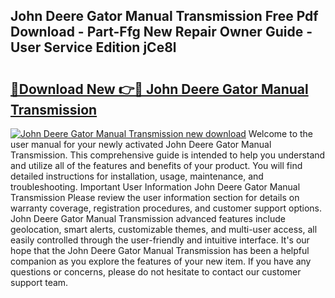 ## John Deere Gator Manual Transmission Free Pdf Download - Part-Ffg New Repair Owner Guide - User Service Edition jCe8l

# <h2><a href="http://bc94618.oget.top/?id=John+Deere+Gator+Manual+Transmission">🔗Download New 👉🔴 John Deere Gator Manual Transmission</a></h2>

[![John Deere Gator Manual Transmission new download](https://i.imgur.com/5g1atiW.png)](http://bc94618.oget.top/?id=John+Deere+Gator+Manual+Transmission)
Welcome to the user manual for your newly activated John Deere Gator Manual Transmission. This comprehensive guide is intended to help you understand and utilize all of the features and benefits of your product. You will find detailed instructions for installation, usage, maintenance, and troubleshooting. Important User Information John Deere Gator Manual Transmission Please review the user information section for details on warranty coverage, registration procedures, and customer support options. John Deere Gator Manual Transmission advanced features include geolocation, smart alerts, customizable themes, and multi-user access, all easily controlled through the user-friendly and intuitive interface. It's our hope that the John Deere Gator Manual Transmission has been a helpful companion as you explore the features of your new item. If you have any questions or concerns, please do not hesitate to contact our customer support team.
